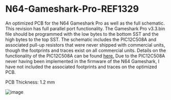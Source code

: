 # N64-Gameshark-Pro-REF1329
An optimized PCB for the N64 Gameshark Pro as well as the full schematic. This revision has full parallel port functionality. The Gameshark Pro v3.3.bin file should be programmed with the low bytes to the bottom SST and the high bytes to the top SST. The schematic includes the PIC12C508A and associated pull-up resistors that were never shipped with commercial units, though the footprints and traces exist on all commercial units. Details on the functionality of the PIC12C508A can be found [here.](https://github.com/parasyte/picard) Due to the PIC12C508A never having been implemented in the firmware of the N64 Gameshark, I have not included the associated footprints and traces on the optimized PCB.

PCB Thickness: 1.2 mm

![image](https://github.com/Modman/N64-Gameshark-Pro-REF1329/blob/main/REF1329.png)
